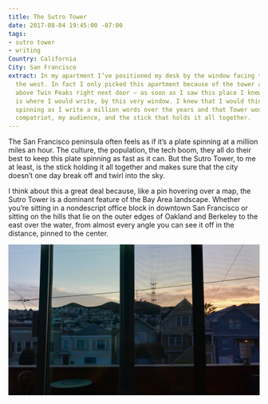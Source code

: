 ```yaml
---
title: The Sutro Tower
date: 2017-08-04 19:45:00 -07:00
tags:
- sutro tower
- writing
Country: California
City: San Francisco
extract: In my apartment I’ve positioned my desk by the window facing the tower towards
  the west. In fact I only picked this apartment because of the tower and how it looms
  above Twin Peaks right next door — as soon as I saw this place I knew that this
  is where I would write, by this very window. I knew that I would think of the city
  spinning as I write a million words over the years and that Tower would be my writing
  compatriot, my audience, and the stick that holds it all together.
---
```


The San Francisco peninsula often feels as if it’s a plate spinning at a million miles an hour. The culture, the population, the tech boom, they all do their best to keep this plate spinning as fast as it can. But the Sutro Tower, to me at least, is the stick holding it all together and makes sure that the city doesn’t one day break off and twirl into the sky. 

I think about this a great deal because, like a pin hovering over a map, the Sutro Tower is a dominant feature of the Bay Area landscape. Whether you’re sitting in a nondescript office block in downtown San Francisco or sitting on the hills that lie on the outer edges of Oakland and Berkeley to the east over the water, from almost every angle you can see it off in the distance, pinned to the center.

![IMG_0531.jpg](/uploads/IMG_0531.jpg)

